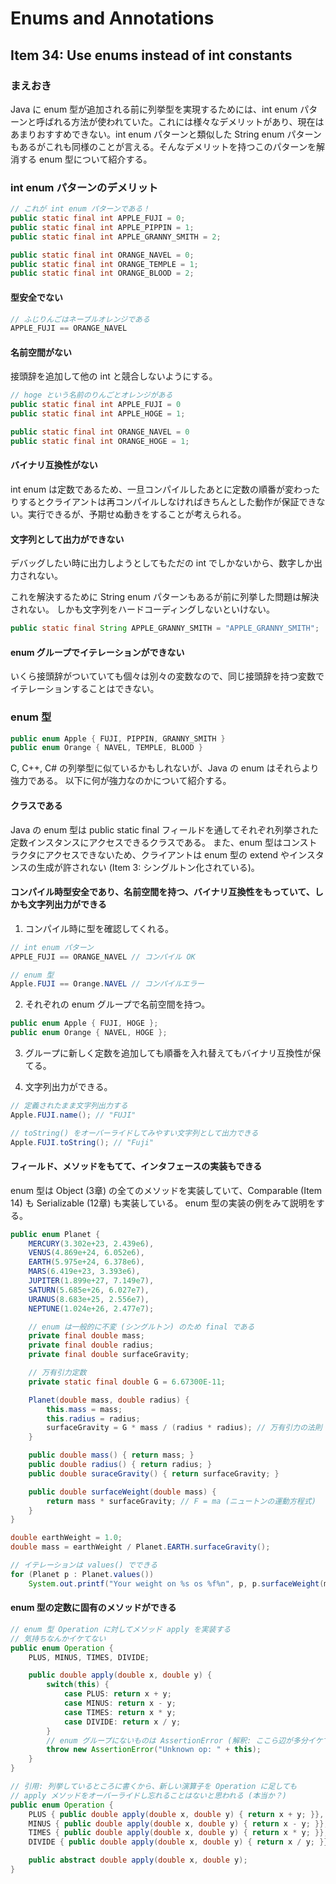 # Enums and Annotations

## Item 34: Use enums instead of int constants

### まえおき
Java に enum 型が追加される前に列挙型を実現するためには、int enum パターンと呼ばれる方法が使われていた。これには様々なデメリットがあり、現在はあまりおすすめできない。int enum パターンと類似した String enum パターンもあるがこれも同様のことが言える。そんなデメリットを持つこのパターンを解消する enum 型について紹介する。


### int enum パターンのデメリット
```Java
// これが int enum パターンである！
public static final int APPLE_FUJI = 0;
public static final int APPLE_PIPPIN = 1;
public static final int APPLE_GRANNY_SMITH = 2;

public static final int ORANGE_NAVEL = 0;
public static final int ORANGE_TEMPLE = 1;
public static final int ORANGE_BLOOD = 2;
```

#### 型安全でない
```Java
// ふじりんごはネーブルオレンジである
APPLE_FUJI == ORANGE_NAVEL
```

#### 名前空間がない
接頭辞を追加して他の int と競合しないようにする。
```Java
// hoge という名前のりんごとオレンジがある
public static final int APPLE_FUJI = 0
public static final int APPLE_HOGE = 1;

public static final int ORANGE_NAVEL = 0
public static final int ORANGE_HOGE = 1;
```

#### バイナリ互換性がない
int enum は定数であるため、一旦コンパイルしたあとに定数の順番が変わったりするとクライアントは再コンパイルしなければきちんとした動作が保証できない。実行できるが、予期せぬ動きをすることが考えられる。

#### 文字列として出力ができない
デバッグしたい時に出力しようとしてもただの int でしかないから、数字しか出力されない。

これを解決するために String enum パターンもあるが前に列挙した問題は解決されない。
しかも文字列をハードコーディングしないといけない。
```Java
public static final String APPLE_GRANNY_SMITH = "APPLE_GRANNY_SMITH";
```

#### enum グループでイテレーションができない
いくら接頭辞がついていても個々は別々の変数なので、同じ接頭辞を持つ変数でイテレーションすることはできない。


### enum 型
```Java
public enum Apple { FUJI, PIPPIN, GRANNY_SMITH }
public enum Orange { NAVEL, TEMPLE, BLOOD }
```
C, C++, C# の列挙型に似ているかもしれないが、Java の enum はそれらより強力である。
以下に何が強力なのかについて紹介する。

#### クラスである
Java の enum 型は public static final フィールドを通してそれぞれ列挙された定数インスタンスにアクセスできるクラスである。
また、enum 型はコンストラクタにアクセスできないため、クライアントは enum 型の extend やインスタンスの生成が許されない (Item 3: シングルトン化されている)。

#### コンパイル時型安全であり、名前空間を持つ、バイナリ互換性をもっていて、しかも文字列出力ができる
1. コンパイル時に型を確認してくれる。
```Java
// int enum パターン
APPLE_FUJI == ORANGE_NAVEL // コンパイル OK

// enum 型
Apple.FUJI == Orange.NAVEL // コンパイルエラー
```

2. それぞれの enum グループで名前空間を持つ。
```Java
public enum Apple { FUJI, HOGE };
public enum Orange { NAVEL, HOGE };
```

3. グループに新しく定数を追加しても順番を入れ替えてもバイナリ互換性が保てる。

4. 文字列出力ができる。
```Java
// 定義されたまま文字列出力する
Apple.FUJI.name(); // "FUJI"

// toString() をオーバーライドしてみやすい文字列として出力できる
Apple.FUJI.toString(); // "Fuji" 
```

#### フィールド、メソッドをもてて、インタフェースの実装もできる
enum 型は Object (3章) の全てのメソッドを実装していて、Comparable (Item 14) も Serializable (12章) も実装している。
enum 型の実装の例をみて説明をする。

```Java
public enum Planet {
    MERCURY(3.302e+23, 2.439e6),
    VENUS(4.869e+24, 6.052e6),
    EARTH(5.975e+24, 6.378e6),
    MARS(6.419e+23, 3.393e6),
    JUPITER(1.899e+27, 7.149e7),
    SATURN(5.685e+26, 6.027e7),
    URANUS(8.683e+25, 2.556e7),
    NEPTUNE(1.024e+26, 2.477e7);

    // enum は一般的に不変 (シングルトン) のため final である
    private final double mass;
    private final double radius;
    private final double surfaceGravity;

    // 万有引力定数
    private static final double G = 6.67300E-11;

    Planet(double mass, double radius) {
        this.mass = mass;
        this.radius = radius;
        surfaceGravity = G * mass / (radius * radius); // 万有引力の法則
    }

    public double mass() { return mass; }
    public double radius() { return radius; }
    public double suraceGravity() { return surfaceGravity; }

    public double surfaceWeight(double mass) {
        return mass * surfaceGravity; // F = ma (ニュートンの運動方程式)
    }
}
```

```Java
double earthWeight = 1.0;
double mass = earthWeight / Planet.EARTH.surfaceGravity();

// イテレーションは values() でできる
for (Planet p : Planet.values())
    System.out.printf("Your weight on %s os %f%n", p, p.surfaceWeight(mass));
```



#### enum 型の定数に固有のメソッドができる
```Java
// enum 型 Operation に対してメソッド apply を実装する
// 気持ちなんかイケてない
public enum Operation {
    PLUS, MINUS, TIMES, DIVIDE;

    public double apply(double x, double y) {
        switch(this) {
            case PLUS: return x + y;
            case MINUS: return x - y;
            case TIMES: return x * y;
            case DIVIDE: return x / y;
        }
        // enum グループにないものは AssertionError (解釈: ここら辺が多分イケてない)
        throw new AssertionError("Unknown op: " + this);
    }
}
```

```Java
// 引用: 列挙しているところに書くから、新しい演算子を Operation に足しても
// apply メソッドをオーバーライドし忘れることはないと思われる (本当か？)
public enum Operation {
    PLUS { public double apply(double x, double y) { return x + y; }},
    MINUS { public double apply(double x, double y) { return x - y; }},
    TIMES { public double apply(double x, double y) { return x * y; }},
    DIVIDE { public double apply(double x, double y) { return x / y; }};

    public abstract double apply(double x, double y);
}
```
